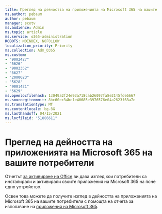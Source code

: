 ```yaml
---
title: Преглед на дейността на приложенията на Microsoft 365 на вашите потребители
ms.author: pebaum
author: pebaum
manager: scotv
ms.audience: Admin
ms.topic: article
ms.service: o365-administration
ROBOTS: NOINDEX, NOFOLLOW
localization_priority: Priority
ms.collection: Adm_O365
ms.custom:
- "9002427"
- "5626"
- "9002352"
- "5627"
- "2000023"
- "5628"
- "9001421"
- "5629"
ms.openlocfilehash: 13049a2f24e93a718cab26097fa8e2145fde5667
ms.sourcegitcommit: 8bc60ec34bc1e40685e3976576e04a2623f63a7c
ms.translationtype: MT
ms.contentlocale: bg-BG
ms.lasthandoff: 04/15/2021
ms.locfileid: "51806611"
---
```

# <a name="view-your-users-microsoft-365-apps-activity"></a>Преглед на дейността на приложенията на Microsoft 365 на вашите потребители

Отчетът [за активиране на Office](https://docs.microsoft.com/microsoft-365/admin/activity-reports/microsoft-office-activations?view=o365-worldwide) ви дава изглед кои потребители са инсталирали и активирали своите приложения на Microsoft 365 на поне едно устройство.

Освен това можете да получите изглед в дейността на приложенията на Microsoft 365 на вашите потребители с помощта на отчета за използване на [приложения на Microsoft 365](https://docs.microsoft.com/microsoft-365/admin/activity-reports/microsoft365-apps-usage?view=o365-worldwide).
